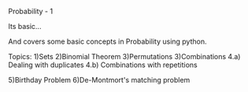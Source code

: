 Probability - 1 

Its basic...

And covers some basic concepts in Probability using python.

Topics: 
1)Sets
2)Binomial Theorem
3)Permutations
3)Combinations
     4.a) Dealing with duplicates
     4.b) Combinations with repetitions

5)Birthday Problem
6)De-Montmort's matching problem
